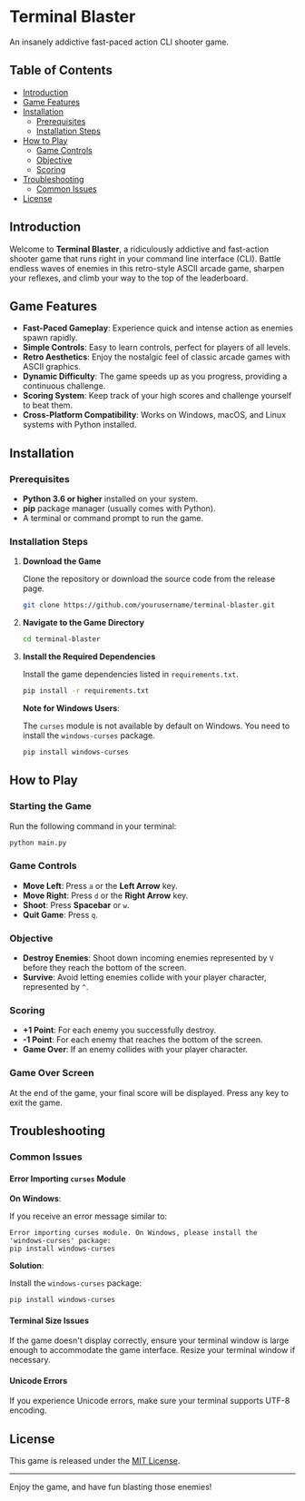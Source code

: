 # Terminal Blaster

An insanely addictive fast-paced action CLI shooter game.

## Table of Contents

- [Introduction](#introduction)
- [Game Features](#game-features)
- [Installation](#installation)
  - [Prerequisites](#prerequisites)
  - [Installation Steps](#installation-steps)
- [How to Play](#how-to-play)
  - [Game Controls](#game-controls)
  - [Objective](#objective)
  - [Scoring](#scoring)
- [Troubleshooting](#troubleshooting)
  - [Common Issues](#common-issues)
- [License](#license)

## Introduction

Welcome to **Terminal Blaster**, a ridiculously addictive and fast-action shooter game that runs right in your command line interface (CLI). Battle endless waves of enemies in this retro-style ASCII arcade game, sharpen your reflexes, and climb your way to the top of the leaderboard.

## Game Features

- **Fast-Paced Gameplay**: Experience quick and intense action as enemies spawn rapidly.
- **Simple Controls**: Easy to learn controls, perfect for players of all levels.
- **Retro Aesthetics**: Enjoy the nostalgic feel of classic arcade games with ASCII graphics.
- **Dynamic Difficulty**: The game speeds up as you progress, providing a continuous challenge.
- **Scoring System**: Keep track of your high scores and challenge yourself to beat them.
- **Cross-Platform Compatibility**: Works on Windows, macOS, and Linux systems with Python installed.

## Installation

### Prerequisites

- **Python 3.6 or higher** installed on your system.
- **pip** package manager (usually comes with Python).
- A terminal or command prompt to run the game.

### Installation Steps

1. **Download the Game**

   Clone the repository or download the source code from the release page.

   ```bash
   git clone https://github.com/yourusername/terminal-blaster.git
   ```

2. **Navigate to the Game Directory**

   ```bash
   cd terminal-blaster
   ```

3. **Install the Required Dependencies**

   Install the game dependencies listed in `requirements.txt`.

   ```bash
   pip install -r requirements.txt
   ```

   **Note for Windows Users**:

   The `curses` module is not available by default on Windows. You need to install the `windows-curses` package.

   ```bash
   pip install windows-curses
   ```

## How to Play

### Starting the Game

Run the following command in your terminal:

```bash
python main.py
```

### Game Controls

- **Move Left**: Press `a` or the **Left Arrow** key.
- **Move Right**: Press `d` or the **Right Arrow** key.
- **Shoot**: Press **Spacebar** or `w`.
- **Quit Game**: Press `q`.

### Objective

- **Destroy Enemies**: Shoot down incoming enemies represented by `V` before they reach the bottom of the screen.
- **Survive**: Avoid letting enemies collide with your player character, represented by `^`.

### Scoring

- **+1 Point**: For each enemy you successfully destroy.
- **-1 Point**: For each enemy that reaches the bottom of the screen.
- **Game Over**: If an enemy collides with your player character.

### Game Over Screen

At the end of the game, your final score will be displayed. Press any key to exit the game.

## Troubleshooting

### Common Issues

#### Error Importing `curses` Module

**On Windows**:

If you receive an error message similar to:

```
Error importing curses module. On Windows, please install the 'windows-curses' package:
pip install windows-curses
```

**Solution**:

Install the `windows-curses` package:

```bash
pip install windows-curses
```

#### Terminal Size Issues

If the game doesn't display correctly, ensure your terminal window is large enough to accommodate the game interface. Resize your terminal window if necessary.

#### Unicode Errors

If you experience Unicode errors, make sure your terminal supports UTF-8 encoding.

## License

This game is released under the [MIT License](LICENSE).

---

Enjoy the game, and have fun blasting those enemies!
